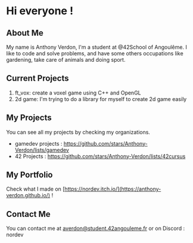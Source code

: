 # Hi everyone !

## About Me
My name is Anthony Verdon, I'm a student at @42School of Angoulême. I like to code and solve problems, and have some others occupations like gardening, take care of animals and doing sport.

## Current Projects
1. ft_vox: create a voxel game using C++ and OpenGL
2. 2d game: I'm trying to do a library for myself to create 2d game easily

## My Projects
You can see all my projects by checking my organizations. 
- gamedev projects : https://github.com/stars/Anthony-Verdon/lists/gamedev
- 42 Projects : https://github.com/stars/Anthony-Verdon/lists/42cursus

## My Portfolio 
Check what I made on [https://nordev.itch.io/](https://anthony-verdon.github.io/) !

## Contact Me
You can contact me at averdon@student.42angouleme.fr or on Discord : nordev
